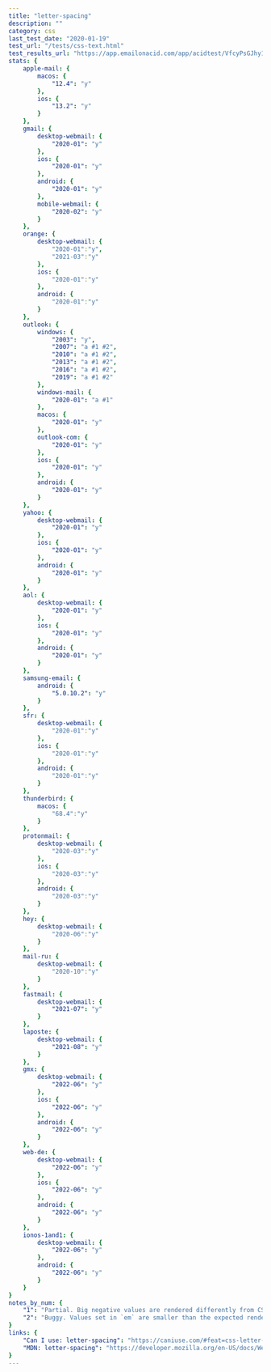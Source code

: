 ```yaml
---
title: "letter-spacing"
description: ""
category: css
last_test_date: "2020-01-19"
test_url: "/tests/css-text.html"
test_results_url: "https://app.emailonacid.com/app/acidtest/VfcyPsGJhy1PhKyxvuo0oXGz0tPdMLjc7tI37nGIW8HWu/list"
stats: {
	apple-mail: {
		macos: {
			"12.4": "y"
		},
		ios: {
			"13.2": "y"
		}
	},
	gmail: {
		desktop-webmail: {
			"2020-01": "y"
		},
		ios: {
			"2020-01": "y"
		},
		android: {
			"2020-01": "y"
		},
        mobile-webmail: {
            "2020-02": "y"
        }
	},
    orange: {
        desktop-webmail: {
            "2020-01":"y",
            "2021-03":"y"
        },
        ios: {
            "2020-01":"y"
        },
        android: {
            "2020-01":"y"
        }
    },
	outlook: {
		windows: {
			"2003": "y",
			"2007": "a #1 #2",
			"2010": "a #1 #2",
			"2013": "a #1 #2",
			"2016": "a #1 #2",
			"2019": "a #1 #2"
		},
		windows-mail: {
			"2020-01": "a #1"
		},
		macos: {
			"2020-01": "y"
		},
		outlook-com: {
			"2020-01": "y"
		},
		ios: {
			"2020-01": "y"
		},
		android: {
			"2020-01": "y"
		}
	},
	yahoo: {
		desktop-webmail: {
			"2020-01": "y"
		},
		ios: {
			"2020-01": "y"
		},
		android: {
			"2020-01": "y"
		}
	},
	aol: {
		desktop-webmail: {
			"2020-01": "y"
		},
		ios: {
			"2020-01": "y"
		},
		android: {
			"2020-01": "y"
		}
	},
	samsung-email: {
		android: {
			"5.0.10.2": "y"
		}
	},
    sfr: {
        desktop-webmail: {
            "2020-01":"y"
        },
        ios: {
            "2020-01":"y"
        },
        android: {
            "2020-01":"y"
        }
    },
	thunderbird: {
		macos: {
			"68.4":"y"
		}
	},
    protonmail: {
        desktop-webmail: {
            "2020-03":"y"
        },
        ios: {
            "2020-03":"y"
        },
        android: {
            "2020-03":"y"
        }
    },
    hey: {
        desktop-webmail: {
            "2020-06":"y"
        }
    },
    mail-ru: {
        desktop-webmail: {
            "2020-10":"y"
        }
    },
	fastmail: {
		desktop-webmail: {
			"2021-07": "y"
		}
	},
    laposte: {
        desktop-webmail: {
            "2021-08": "y"
        }
    },
    gmx: {
        desktop-webmail: {
            "2022-06": "y"
        },
        ios: {
            "2022-06": "y"
        },
        android: {
            "2022-06": "y"
        }
    },
    web-de: {
        desktop-webmail: {
            "2022-06": "y"
        },
        ios: {
            "2022-06": "y"
        },
        android: {
            "2022-06": "y"
        }
    },
    ionos-1and1: {
        desktop-webmail: {
            "2022-06": "y"
        },
        android: {
            "2022-06": "y"
        }
    }
}
notes_by_num: {
    "1": "Partial. Big negative values are rendered differently from CSS standards.",
	"2": "Buggy. Values set in `em` are smaller than the expected render in CSS. See [#192](https://github.com/hteumeuleu/caniemail/issues/192)."
}
links: {
    "Can I use: letter-spacing": "https://caniuse.com/#feat=css-letter-spacing",
    "MDN: letter-spacing": "https://developer.mozilla.org/en-US/docs/Web/CSS/letter-spacing"
}
---
```

